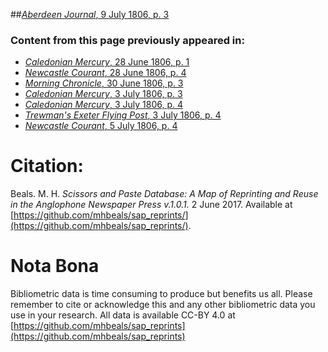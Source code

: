 ##[*Aberdeen Journal*, 9 July 1806, p. 3](https://mhbeals.github.io/sap_html/Aberdeen-Journal/Aberdeen-Journal-9-July-1806-p-3)

### Content from this page previously appeared in:
+ [*Caledonian Mercury*, 28 June 1806, p. 1](https://mhbeals.github.io/sap_html/Caledonian-Mercury/Caledonian-Mercury-28-June-1806-p-1)
+ [*Newcastle Courant*, 28 June 1806, p. 4](https://mhbeals.github.io/sap_html/Newcastle-Courant/Newcastle-Courant-28-June-1806-p-4)
+ [*Morning Chronicle*, 30 June 1806, p. 3](https://mhbeals.github.io/sap_html/Morning-Chronicle/Morning-Chronicle-30-June-1806-p-3)
+ [*Caledonian Mercury*, 3 July 1806, p. 3](https://mhbeals.github.io/sap_html/Caledonian-Mercury/Caledonian-Mercury-3-July-1806-p-3)
+ [*Caledonian Mercury*, 3 July 1806, p. 4](https://mhbeals.github.io/sap_html/Caledonian-Mercury/Caledonian-Mercury-3-July-1806-p-4)
+ [*Trewman's Exeter Flying Post*, 3 July 1806, p. 4](https://mhbeals.github.io/sap_html/Trewman's-Exeter-Flying-Post/Trewman's-Exeter-Flying-Post-3-July-1806-p-4)
+ [*Newcastle Courant*, 5 July 1806, p. 4](https://mhbeals.github.io/sap_html/Newcastle-Courant/Newcastle-Courant-5-July-1806-p-4)
                    
# Citation: 

Beals. M. H. *Scissors and Paste Database: A Map of Reprinting and Reuse in the Anglophone Newspaper Press v.1.0.1.* 2 June 2017. Available at [https://github.com/mhbeals/sap_reprints/](https://github.com/mhbeals/sap_reprints/). 
                    
# Nota Bona

Bibliometric data is time consuming to produce but benefits us all. Please remember to cite or acknowledge this and any other bibliometric data you use in your research. All data is available CC-BY 4.0 at [https://github.com/mhbeals/sap_reprints](https://github.com/mhbeals/sap_reprints)
